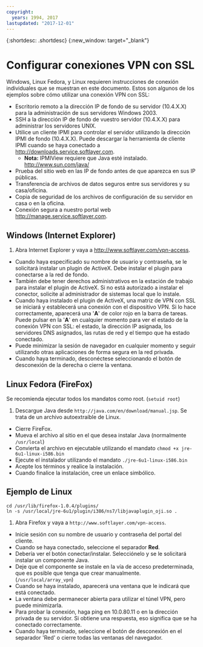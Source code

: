 ```yaml
---
copyright:
  years: 1994, 2017
lastupdated: "2017-12-01"
---
```


{:shortdesc: .shortdesc}
{:new_window: target="_blank"}

# Configurar conexiones VPN con SSL

Windows, Linux Fedora, y Linux requieren instrucciones de conexión individuales que se muestran en este documento. Estos son algunos de los ejemplos sobre cómo utilizar una conexión VPN con SSL:

* Escritorio remoto a la dirección IP de fondo de su servidor (10.4.X.X) para la administración de sus servidores Windows 2003.
* SSH a la dirección IP de fondo de vuestro servidor (10.4.X.X) para administrar los servidores UNIX.
* Utilice un cliente IPMI para controlar el servidor utilizando la dirección IPMI de fondo (10.4.X.X). Puede descargar la herramienta de cliente IPMI cuando se haya conectado a http://downloads.service.softlayer.com.
  * **Nota:** IPMIView requiere que Java esté instalado.  http://www.sun.com/java/
* Prueba del sitio web en las IP de fondo antes de que aparezca en sus IP públicas.
* Transferencia de archivos de datos seguros entre sus servidores y su casa/oficina.
* Copia de seguridad de los archivos de configuración de su servidor en casa o en la oficina.
* Conexión segura a nuestro portal web http://manage.service.softlayer.com.

## Windows (Internet Explorer)

1. Abra Internet Explorer y vaya a http://www.softlayer.com/vpn-access.
* Cuando haya especificado su nombre de usuario y contraseña, se le solicitará instalar un plugin de ActiveX. Debe instalar el plugin para conectarse a la red de fondo. 
* También debe tener derechos administrativos en la estación de trabajo para instalar el plugin de ActiveX. Si no está autorizado a instalar el conector, solicite al administrador de sistemas local que lo instale. 
* Cuando haya instalado el plugin de ActiveX, una matriz de VPN con SSL se iniciará y establecerá una conexión con el dispositivo VPN. Si lo hace correctamente, aparecerá una '**A**' de color rojo en la barra de tareas. Puede pulsar en la '**A**' en cualquier momento para ver el estado de la conexión VPN con SSL: el estado, la dirección IP asignada, los servidores DNS asignados, las rutas de red y el tiempo que ha estado conectado. 
* Puede minimizar la sesión de navegador en cualquier momento y seguir utilizando otras aplicaciones de forma segura en la red privada. 
* Cuando haya terminado, desconéctese seleccionando el botón de desconexión de la derecha o cierre la ventana.

## Linux Fedora (FireFox)

Se recomienda ejecutar todos los mandatos como root. (`setuid root`)

1. Descargue Java desde `http://java.com/en/download/manual.jsp`. Se trata de un archivo autoextraíble de Linux.
* Cierre FireFox.
* Mueva el archivo al sitio en el que desea instalar Java (normalmente `/usr/local`)
* Convierta el archivo en ejecutable utilizando el mandato `chmod +x jre-6u1-linux-i586.bin`
* Ejecute el instalador utilizando el mandato `./jre-6u1-linux-i586.bin`
* Acepte los términos y realice la instalación.
* Cuando finalice la instalación, cree un enlace simbólico.

## Ejemplo de Linux
```
cd /usr/lib/firefox-1.0.4/plugins/
ln -s /usr/local/jre-6u1/plugin/i386/ns7/libjavaplugin_oji.so .
```

1. Abra Firefox y vaya a `http://www.softlayer.com/vpn-access`.
* Inicie sesión con su nombre de usuario y contraseña del portal del cliente.
* Cuando se haya conectado, seleccione el separador **Red**.
* Debería ver el botón conectar/instalar. Selecciónelo y se le solicitará instalar un componente Java.
* Deje que el componente se instale en la vía de acceso predeterminada, que es posible que tenga que crear manualmente. (`/usr/local/array_vpn`)
* Cuando se haya instalado, aparecerá una ventana que le indicará que está conectado.
* La ventana debe permanecer abierta para utilizar el túnel VPN, pero puede minimizarla.
* Para probar la conexión, haga ping en 10.0.80.11 o en la dirección privada de su servidor. Si obtiene una respuesta, eso significa que se ha conectado correctamente.
* Cuando haya terminado, seleccione el botón de desconexión en el separador 'Red' o cierre todas las ventanas del navegador.
